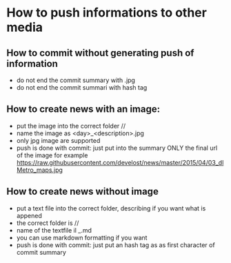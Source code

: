 # How to push informations to other media

## How to commit without generating push of information
 - do not end the commit summary with .jpg  
 - do not end the commit summari with hash tag

## How to create news with an image:
 - put the image into the correct folder /<year>/<month>
 - name the image as \<day\>_\<description\>.jpg
 - only jpg image are supported
 - push is done with commit: just put into the summary ONLY the final url of the image
   for example https://raw.githubusercontent.com/develost/news/master/2015/04/03_dlMetro_maps.jpg
   
 
## How to create news without image
 - put a text file into the correct folder, describing if you want what is appened
 - the correct folder is /<year>/<month> 
 - name of the textfile il <day>_<description>.md
 - you can use markdown formatting if you want
 - push is done with commit: just put an hash tag as as first character of commit summary

